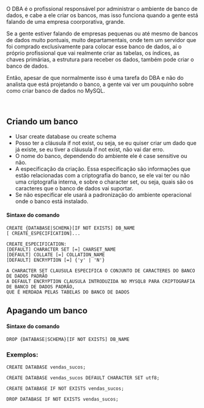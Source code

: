 O DBA é o profissional responsável por administrar o ambiente de banco de dados, e cabe a ele criar os bancos, mas isso funciona quando a gente está falando de uma empresa coorporativa, grande.

Se a gente estiver falando de empresas pequenas ou até mesmo de bancos de dados muito pontuais, muito departamentais, onde tem um servidor que foi comprado exclusivamente para colocar esse banco de dados, aí o próprio profissional que vai realmente criar as tabelas, os índices, as chaves primárias, a estrutura para receber os dados, também pode criar o banco de dados.

Então, apesar de que normalmente isso é uma tarefa do DBA e não do analista que está projetando o banco, a gente vai ver um pouquinho sobre como criar banco de dados no MySQL.

<br>

## Criando um banco

- Usar create database ou create schema
- Posso ter a cláusula if not exist, ou seja, se eu quiser criar um dado que já existe, se eu tiver a cláusula if not exist, não vai dar erro.
- O nome do banco, dependendo do ambiente ele é case sensitive ou não.
- A especificação da criação. Essa especificação são informações que estão relacionadas com a criptografia do banco, se ele vai ter ou não uma criptografia interna, e sobre o character set, ou seja, quais são os caracteres que o banco de dados vai suportar. 
- Se não especificar ele usará a padronização do ambiente operacional onde o banco está instalado.
#### Sintaxe do comando
```
CREATE {DATABASE|SCHEMA}[IF NOT EXISTS] DB_NAME
[ CREATE_ESPECIFICATION]...

CREATE_ESPECIFICATION:
[DEFAULT] CHARACTER SET [=] CHARSET_NAME
[DEFAULT] COLLATE [=] COLLATION_NAME
[DEFAULT] ENCRYPTION [=] {'y' | 'N'}

A CHARACTER SET CLAUSULA ESPECIFICA O CONJUNTO DE CARACTERES DO BANCO DE DADOS PADRÃO
A DEFAULT ENCRYPTION CLAUSULA INTRODUZIDA NO MYSQL8 PARA CRIPTOGRAFIA DE BANCO DE DADOS PADRÃO,
QUE É HERDADA PELAS TABELAS DO BANCO DE DADOS
```

## Apagando um banco
#### Sintaxe do comando
```
DROP {DATABASE|SCHEMA}[IF NOT EXISTS] DB_NAME
```
### Exemplos: 
```
CREATE DATABASE vendas_sucos;

CREATE DATABASE vendas_sucos DEFAULT CHARACTER SET utf8;

CREATE DATABASE IF NOT EXISTS vendas_sucos;

DROP DATABASE IF NOT EXISTS vendas_sucos;
```